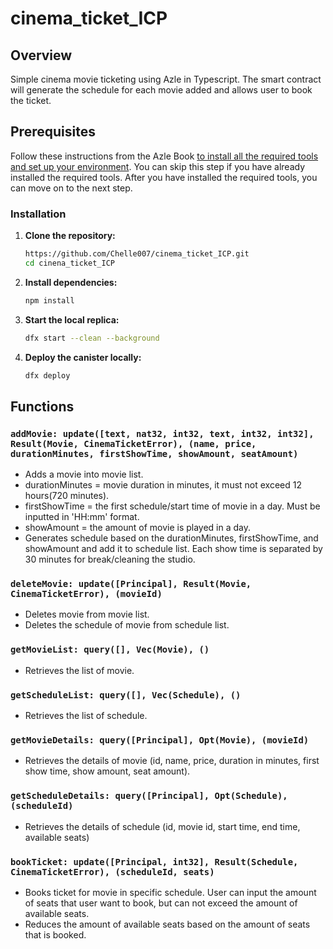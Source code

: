 # cinema_ticket_ICP

## Overview

Simple cinema movie ticketing using Azle in Typescript. The smart contract will generate the schedule for each movie added and allows user to book the ticket.

## Prerequisites

Follow these instructions from the Azle Book [to install all the required tools and set up your environment](https://demergent-labs.github.io/azle/installation.html). You can skip this step if you have already installed the required tools.
After you have installed the required tools, you can move on to the next step.

### Installation

1. **Clone the repository:**
   ```bash
   https://github.com/Chelle007/cinema_ticket_ICP.git
   cd cinena_ticket_ICP

2. **Install dependencies:**
   ```bash
   npm install

3. **Start the local replica:**
   ```bash
   dfx start --clean --background

4. **Deploy the canister locally:**
   ```bash
   dfx deploy

## Functions

### `addMovie: update([text, nat32, int32, text, int32, int32], Result(Movie, CinemaTicketError), (name, price, durationMinutes, firstShowTime, showAmount, seatAmount)`

- Adds a movie into movie list.
- durationMinutes = movie duration in minutes, it must not exceed 12 hours(720 minutes).
- firstShowTime = the first schedule/start time of movie in a day. Must be inputted in 'HH:mm' format.
- showAmount = the amount of movie is played in a day.
- Generates schedule based on the durationMinutes, firstShowTime, and showAmount and add it to schedule list. Each show time is separated by 30 minutes for break/cleaning the studio.

### `deleteMovie: update([Principal], Result(Movie, CinemaTicketError), (movieId)`

- Deletes movie from movie list.
- Deletes the schedule of movie from schedule list.

### `getMovieList: query([], Vec(Movie), ()`

- Retrieves the list of movie.

### `getScheduleList: query([], Vec(Schedule), ()`

- Retrieves the list of schedule.
    
### `getMovieDetails: query([Principal], Opt(Movie), (movieId)`

- Retrieves the details of movie (id, name, price, duration in minutes, first show time, show amount, seat amount).

### `getScheduleDetails: query([Principal], Opt(Schedule), (scheduleId)`

- Retrieves the details of schedule (id, movie id, start time, end time, available seats)

### `bookTicket: update([Principal, int32], Result(Schedule, CinemaTicketError), (scheduleId, seats)`

- Books ticket for movie in specific schedule. User can input the amount of seats that user want to book, but can not exceed the amount of available seats.
- Reduces the amount of available seats based on the amount of seats that is booked.
